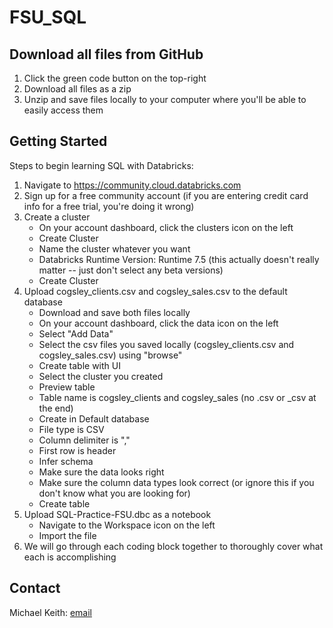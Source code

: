 # FSU_SQL

## Download all files from GitHub
1. Click the green code button on the top-right
2. Download all files as a zip
3. Unzip and save files locally to your computer where you'll be able to easily access them

## Getting Started
Steps to begin learning SQL with Databricks:

1. Navigate to https://community.cloud.databricks.com
2. Sign up for a free community account (if you are entering credit card info for a free trial, you're doing it wrong)
3. Create a cluster
    - On your account dashboard, click the clusters icon on the left
    - Create Cluster 
    - Name the cluster whatever you want
    - Databricks Runtime Version: Runtime 7.5 (this actually doesn't really matter -- just don't select any beta versions)
    - Create Cluster
4. Upload cogsley_clients.csv and cogsley_sales.csv to the default database
    - Download and save both files locally
    - On your account dashboard, click the data icon on the left
    - Select "Add Data"
    - Select the csv files you saved locally (cogsley_clients.csv and cogsley_sales.csv) using "browse"
    - Create table with UI
    - Select the cluster you created
    - Preview table
    - Table name is cogsley_clients and cogsley_sales (no .csv or _csv at the end)
    - Create in Default database
    - File type is CSV
    - Column delimiter is ","
    - First row is header
    - Infer schema
    - Make sure the data looks right
    - Make sure the column data types look correct (or ignore this if you don't know what you are looking for)
    - Create table
5. Upload SQL-Practice-FSU.dbc as a notebook
    - Navigate to the Workspace icon on the left
    - Import the file
6. We will go through each coding block together to thoroughly cover what each is accomplishing

## Contact
Michael Keith: <a href="mailto:mikekeith52@gmail.com">email</a>
